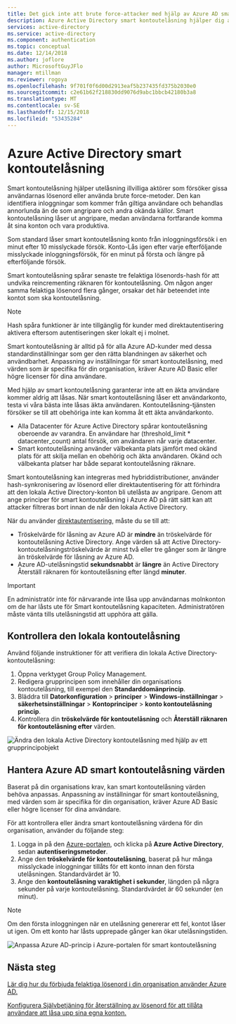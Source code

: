 ```yaml
---
title: Det gick inte att brute force-attacker med hjälp av Azure AD smart kontoutelåsning
description: Azure Active Directory smart kontoutelåsning hjälper dig att skydda din organisation från brute force-attacker som försöker gissa lösenord
services: active-directory
ms.service: active-directory
ms.component: authentication
ms.topic: conceptual
ms.date: 12/14/2018
ms.author: joflore
author: MicrosoftGuyJFlo
manager: mtillman
ms.reviewer: rogoya
ms.openlocfilehash: 9f701f0f6d00d2913eaf5b237435fd375b2030e0
ms.sourcegitcommit: c2e61b62f218830dd9076d9abc1bbcb42180b3a8
ms.translationtype: MT
ms.contentlocale: sv-SE
ms.lasthandoff: 12/15/2018
ms.locfileid: "53435284"
---
```

# <a name="azure-active-directory-smart-lockout"></a>Azure Active Directory smart kontoutelåsning

Smart kontoutelåsning hjälper utelåsning illvilliga aktörer som försöker gissa användarnas lösenord eller använda brute force-metoder. Den kan identifiera inloggningar som kommer från giltiga användare och behandlas annorlunda än de som angripare och andra okända källor. Smart kontoutelåsning låser ut angripare, medan användarna fortfarande komma åt sina konton och vara produktiva.

Som standard låser smart kontoutelåsning konto från inloggningsförsök i en minut efter 10 misslyckade försök. Konto-Lås igen efter varje efterföljande misslyckade inloggningsförsök, för en minut på första och längre på efterföljande försök.

Smart kontoutelåsning spårar senaste tre felaktiga lösenords-hash för att undvika reincrementing räknaren för kontoutelåsning. Om någon anger samma felaktiga lösenord flera gånger, orsakar det här beteendet inte kontot som ska kontoutelåsning.

 > [!NOTE]
 > Hash spåra funktioner är inte tillgänglig för kunder med direktautentisering aktivera eftersom autentiseringen sker lokalt ej i molnet.

Smart kontoutelåsning är alltid på för alla Azure AD-kunder med dessa standardinställningar som ger den rätta blandningen av säkerhet och användbarhet. Anpassning av inställningar för smart kontoutelåsning, med värden som är specifika för din organisation, kräver Azure AD Basic eller högre licenser för dina användare.

Med hjälp av smart kontoutelåsning garanterar inte att en äkta användare kommer aldrig att låsas. När smart kontoutelåsning låser ett användarkonto, testa vi våra bästa inte låsas äkta användaren. Kontoutelåsning-tjänsten försöker se till att obehöriga inte kan komma åt ett äkta användarkonto.  

* Alla Datacenter för Azure Active Directory spårar kontoutelåsning oberoende av varandra. En användare har (threshold_limit * datacenter_count) antal försök, om användaren når varje datacenter.
* Smart kontoutelåsning använder välbekanta plats jämfört med okänd plats för att skilja mellan en obehörig och äkta användaren. Okänd och välbekanta platser har både separat kontoutelåsning räknare.

Smart kontoutelåsning kan integreras med hybriddistributioner, använder hash-synkronisering av lösenord eller direktautentisering för att förhindra att den lokala Active Directory-konton bli utelåsta av angripare. Genom att ange principer för smart kontoutelåsning i Azure AD på rätt sätt kan att attacker filtreras bort innan de når den lokala Active Directory.

När du använder [direktautentisering](../hybrid/how-to-connect-pta.md), måste du se till att:

   * Tröskelvärde för låsning av Azure AD är **mindre** än tröskelvärde för kontoutelåsning Active Directory. Ange värden så att Active Directory-kontoutelåsningströskelvärde är minst två eller tre gånger som är längre än tröskelvärde för låsning av Azure AD. 
   * Azure AD-utelåsningstid **sekundsnabbt** är **längre** än Active Directory Återställ räknaren för kontoutelåsning efter längd **minuter**.

> [!IMPORTANT]
> En administratör inte för närvarande inte låsa upp användarnas molnkonton om de har låsts ute för Smart kontoutelåsning kapaciteten. Administratören måste vänta tills utelåsningstid att upphöra att gälla.

## <a name="verify-on-premises-account-lockout-policy"></a>Kontrollera den lokala kontoutelåsning

Använd följande instruktioner för att verifiera din lokala Active Directory-kontoutelåsning:

1. Öppna verktyget Group Policy Management.
2. Redigera grupprincipen som innehåller din organisations kontoutelåsning, till exempel den **Standarddomänprincip**.
3. Bläddra till **Datorkonfiguration** > **principer** > **Windows-inställningar** > **säkerhetsinställningar**   >  **Kontoprinciper** > **konto kontoutelåsning princip**.
4. Kontrollera din **tröskelvärde för kontoutelåsning** och **Återställ räknaren för kontoutelåsning efter** värden.

![Ändra den lokala Active Directory kontoutelåsning med hjälp av ett grupprincipobjekt](./media/howto-password-smart-lockout/active-directory-on-premises-account-lockout-policy.png)

## <a name="manage-azure-ad-smart-lockout-values"></a>Hantera Azure AD smart kontoutelåsning värden

Baserat på din organisations krav, kan smart kontoutelåsning värden behöva anpassas. Anpassning av inställningar för smart kontoutelåsning, med värden som är specifika för din organisation, kräver Azure AD Basic eller högre licenser för dina användare.

För att kontrollera eller ändra smart kontoutelåsning värdena för din organisation, använder du följande steg:

1. Logga in på den [Azure-portalen](https://portal.azure.com), och klicka på **Azure Active Directory**, sedan **autentiseringsmetoder**.
1. Ange den **tröskelvärde för kontoutelåsning**, baserat på hur många misslyckade inloggningar tillåts för ett konto innan den första utelåsningen. Standardvärdet är 10.
1. Ange den **kontoutelåsning varaktighet i sekunder**, längden på några sekunder på varje kontoutelåsning. Standardvärdet är 60 sekunder (en minut).

> [!NOTE]
> Om den första inloggningen när en utelåsning genererar ett fel, kontot låser ut igen. Om ett konto har låsts upprepade gånger kan ökar utelåsningstiden.

![Anpassa Azure AD-princip i Azure-portalen för smart kontoutelåsning](./media/howto-password-smart-lockout/azure-active-directory-custom-smart-lockout-policy.png)
## <a name="next-steps"></a>Nästa steg

[Lär dig hur du förbjuda felaktiga lösenord i din organisation använder Azure AD.](howto-password-ban-bad.md)

[Konfigurera Självbetjäning för återställning av lösenord för att tillåta användare att låsa upp sina egna konton.](quickstart-sspr.md)